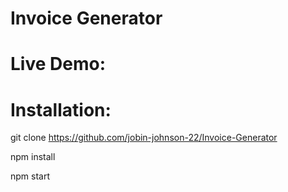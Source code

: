 # Invoice Generator

# Live Demo:

# Installation:

git clone https://github.com/jobin-johnson-22/Invoice-Generator

npm install

npm start
